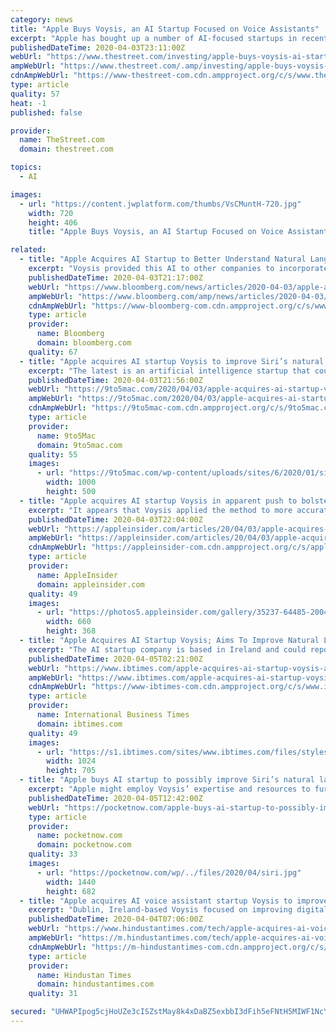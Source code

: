 ```yaml
---
category: news
title: "Apple Buys Voysis, an AI Startup Focused on Voice Assistants"
excerpt: "Apple has bought up a number of AI-focused startups in recent years, with Turi, Xnor.ai, and Laserlike among its notable AI acquisitions. Year to date, Apple shares have fallen close to 20% amid concerns about the impact of the coronavirus pandemic on Apple's device production and sales."
publishedDateTime: 2020-04-03T23:11:00Z
webUrl: "https://www.thestreet.com/investing/apple-buys-voysis-ai-startup-focused-on-voice-assistants"
ampWebUrl: "https://www.thestreet.com/.amp/investing/apple-buys-voysis-ai-startup-focused-on-voice-assistants"
cdnAmpWebUrl: "https://www-thestreet-com.cdn.ampproject.org/c/s/www.thestreet.com/.amp/investing/apple-buys-voysis-ai-startup-focused-on-voice-assistants"
type: article
quality: 57
heat: -1
published: false

provider:
  name: TheStreet.com
  domain: thestreet.com

topics:
  - AI

images:
  - url: "https://content.jwplatform.com/thumbs/VsCMuntH-720.jpg"
    width: 720
    height: 406
    title: "Apple Buys Voysis, an AI Startup Focused on Voice Assistants"

related:
  - title: "Apple Acquires AI Startup to Better Understand Natural Language"
    excerpt: "Voysis provided this AI to other companies to incorporate it into their own apps and voice assistants. Read more about the startup here: Synthesizing Realistic Human Speech Just Got a Lot Easier An Apple spokesman said the company “buys smaller technology companies from time to time, and we generally do not discuss our purpose or plans.”"
    publishedDateTime: 2020-04-03T21:17:00Z
    webUrl: "https://www.bloomberg.com/news/articles/2020-04-03/apple-acquires-ai-startup-to-better-understand-natural-language"
    ampWebUrl: "https://www.bloomberg.com/amp/news/articles/2020-04-03/apple-acquires-ai-startup-to-better-understand-natural-language"
    cdnAmpWebUrl: "https://www-bloomberg-com.cdn.ampproject.org/c/s/www.bloomberg.com/amp/news/articles/2020-04-03/apple-acquires-ai-startup-to-better-understand-natural-language"
    type: article
    provider:
      name: Bloomberg
      domain: bloomberg.com
    quality: 67
  - title: "Apple acquires AI startup Voysis to improve Siri’s natural language skills"
    excerpt: "The latest is an artificial intelligence startup that could help Apple improve Siri’s skill at understanding natural ... shopping phrases such as “I need a new LED TV” and “My budget is $1,000.” Voysis provided this AI to other companies to incorporate it into their own apps and voice assistants. Google Assistant has a notable lead ..."
    publishedDateTime: 2020-04-03T21:56:00Z
    webUrl: "https://9to5mac.com/2020/04/03/apple-acquires-ai-startup-voysis-to-improve-siris-natural-language-skills/"
    ampWebUrl: "https://9to5mac.com/2020/04/03/apple-acquires-ai-startup-voysis-to-improve-siris-natural-language-skills/amp/"
    cdnAmpWebUrl: "https://9to5mac-com.cdn.ampproject.org/c/s/9to5mac.com/2020/04/03/apple-acquires-ai-startup-voysis-to-improve-siris-natural-language-skills/amp/"
    type: article
    provider:
      name: 9to5Mac
      domain: 9to5mac.com
    quality: 55
    images:
      - url: "https://9to5mac.com/wp-content/uploads/sites/6/2020/01/siri-how-to-set-location-based-reminders-iphone-apple-watch.jpeg?quality=82&strip=all&w=1000"
        width: 1000
        height: 500
  - title: "Apple acquires AI startup Voysis in apparent push to bolster Siri's natural language skills"
    excerpt: "It appears that Voysis applied the method to more accurately sample and translate human voice commands for AI systems. Prior to its acquisition, Voysis marketed its natural language solution to companies looking to improve voice assistants integrated in apps or online. The company reportedly reduced the footprint of its solution down to 25MB of ..."
    publishedDateTime: 2020-04-03T22:04:00Z
    webUrl: "https://appleinsider.com/articles/20/04/03/apple-acquires-ai-startup-voysis-in-apparent-push-to-bolster-siris-natural-language-skills"
    ampWebUrl: "https://appleinsider.com/articles/20/04/03/apple-acquires-ai-startup-voysis-in-apparent-push-to-bolster-siris-natural-language-skills/amp/"
    cdnAmpWebUrl: "https://appleinsider-com.cdn.ampproject.org/c/s/appleinsider.com/articles/20/04/03/apple-acquires-ai-startup-voysis-in-apparent-push-to-bolster-siris-natural-language-skills/amp/"
    type: article
    provider:
      name: AppleInsider
      domain: appleinsider.com
    quality: 49
    images:
      - url: "https://photos5.appleinsider.com/gallery/35237-64485-200403-Siri-l.jpg"
        width: 660
        height: 368
  - title: "Apple Acquires AI Startup Voysis; Aims To Improve Natural Language Recognition For Siri"
    excerpt: "The AI startup company is based in Ireland and could reportedly help the company improve Siri Apple has not yet revealed its plan with Voysis but tech enthusiasts believe it has something to do with Apple's digital assistant Amid the COVID-19 pandemic,"
    publishedDateTime: 2020-04-05T02:21:00Z
    webUrl: "https://www.ibtimes.com/apple-acquires-ai-startup-voysis-aims-improve-natural-language-recognition-siri-2952659"
    ampWebUrl: "https://www.ibtimes.com/apple-acquires-ai-startup-voysis-aims-improve-natural-language-recognition-siri-2952659?amp=1"
    cdnAmpWebUrl: "https://www-ibtimes-com.cdn.ampproject.org/c/s/www.ibtimes.com/apple-acquires-ai-startup-voysis-aims-improve-natural-language-recognition-siri-2952659?amp=1"
    type: article
    provider:
      name: International Business Times
      domain: ibtimes.com
    quality: 49
    images:
      - url: "https://s1.ibtimes.com/sites/www.ibtimes.com/files/styles/full/public/2019/12/18/apples-homepod-a-smart-home-device-developed-by.jpg"
        width: 1024
        height: 705
  - title: "Apple buys AI startup to possibly improve Siri’s natural language understanding"
    excerpt: "Apple might employ Voysis’ expertise and resources to further improve how Siri responds to natural language, catching up with Google Assistant. Apple has acquired an Ireland-based AI startup called Voysis that works on improving the natural language understanding of an AI assistant. Voysis reportedly has expertise in improving digital ..."
    publishedDateTime: 2020-04-05T12:42:00Z
    webUrl: "https://pocketnow.com/apple-buys-ai-startup-to-possibly-improve-siris-natural-language-understanding"
    type: article
    provider:
      name: pocketnow.com
      domain: pocketnow.com
    quality: 33
    images:
      - url: "https://pocketnow.com/wp/../files/2020/04/siri.jpg"
        width: 1440
        height: 682
  - title: "Apple acquires AI voice assistant startup Voysis to improve Siri’s natural language"
    excerpt: "Dublin, Ireland-based Voysis focused on improving digital assistants inside online shopping apps, so the software could respond more accurately to voice commands from users."
    publishedDateTime: 2020-04-04T07:06:00Z
    webUrl: "https://www.hindustantimes.com/tech/apple-acquires-ai-voice-assistant-startup-voysis-to-improve-siri-s-natural-language/story-Sd8T2gTpctb7iVLb4vHmVI.html"
    ampWebUrl: "https://m.hindustantimes.com/tech/apple-acquires-ai-voice-assistant-startup-voysis-to-improve-siri-s-natural-language/story-Sd8T2gTpctb7iVLb4vHmVI_amp.html"
    cdnAmpWebUrl: "https://m-hindustantimes-com.cdn.ampproject.org/c/s/m.hindustantimes.com/tech/apple-acquires-ai-voice-assistant-startup-voysis-to-improve-siri-s-natural-language/story-Sd8T2gTpctb7iVLb4vHmVI_amp.html"
    type: article
    provider:
      name: Hindustan Times
      domain: hindustantimes.com
    quality: 31

secured: "UHWAPIpog5cjHoUZe3cISZstMay8k4xDaBZ5exbbI3dFih5eFNtH5MIWF1NcYvljJszf2FcAcV8bxRuoVPjIi0zTYJU6SzzotK6rL4cic5vBznTo/s4mg4rLV6FULTBO8Dd3s94HVuigJVWHpJJQ6IxuxifI8IYJX+rvK3QnhO97wiRe4izUnTUsJ+8K3SvKohFXlEF6IhJVLMcWXTCK/E+Ap3wZfU67Ck1Wow0FMPQI5lAjHofLeDeECTIXOpxkaQ+Xa/ImqxGda5/3HgueI5nfX0qIUCmPqn08jFw9kdDGEcL/TgNtwVi155nZJnUGT7G7oVweN+CLoyO/srxsAiTLjuZ6AXmrzZfQYZN14+vel9TtKlDfBbgYHMrcbEz80e7+/EICfMk8o7u0vhr+dHpAjEa0MTQQvL9xg4FUI8jjwFFDUccqjXT6DtwANjElVqcWObNAKOM8lgHT2arFOYQPsGWQXRgXaN6Mub519wo=;kizHXOtxLt3LB/c9yOtw0Q=="
---
```


